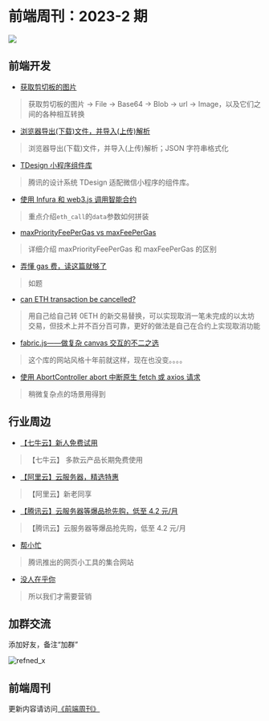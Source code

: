 # 前端周刊：2023-2 期

[![](https://frontend-weekly.com/img/bing/20220809.jpg?imageMogr2/thumbnail/960x)](https://cn.bing.com/search?q=洛斯马诺斯岩画)

## 前端开发

- [获取剪切板的图片](https://juejin.cn/post/7018496720367517703)

> 获取剪切板的图片 -> File -> Base64 -> Blob -> url -> Image，以及它们之间的各种相互转换

- [浏览器导出(下载)文件，并导入(上传)解析](https://juejin.cn/post/7110786881100447775)

> 浏览器导出(下载)文件，并导入(上传)解析；JSON 字符串格式化

- [TDesign 小程序组件库](https://tdesign.tencent.com/miniprogram/overview)

> 腾讯的设计系统 TDesign 适配微信小程序的组件库。

- [使用 Infura 和 web3.js 调用智能合约](https://developer.aliyun.com/article/600706)

> 重点介绍`eth_call`的`data`参数如何拼装

- [maxPriorityFeePerGas vs maxFeePerGas](https://docs.alchemy.com/lang-zh/docs/maxpriorityfeepergas-vs-maxfeepergas)

> 详细介绍 maxPriorityFeePerGas 和 maxFeePerGas 的区别

- [弄懂 gas 费，读这篇就够了](https://blog.csdn.net/vigor2323/article/details/122817104)

> 如题

- [can ETH transaction be cancelled?](https://stackoverflow.com/questions/48738582/web3-can-eth-transaction-be-cancelled)

> 用自己给自己转 0ETH 的新交易替换，可以实现取消一笔未完成的以太坊交易，但技术上并不百分百可靠，更好的做法是自己在合约上实现取消功能

- [fabric.js——做复杂 canvas 交互的不二之选](https://github.com/fabricjs/fabric.js)

> 这个库的网站风格十年前就这样，现在也没变。。。。

- [使用 AbortController abort 中断原生 fetch 或 axios 请求](https://www.zhangxinxu.com/wordpress/2023/01/fetch-abortcontroller-abort-fetch-axios/)

> 稍微复杂点的场景用得到

## 行业周边

- [【七牛云】新人免费试用](https://s.qiniu.com/vmUnIr)

> 【七牛云】 多款云产品长期免费使用

- [【阿里云】云服务器，精选特惠](https://www.aliyun.com/daily-act/ecs/activity_selection?userCode=y31qmczl)

> 【阿里云】新老同享

- [【腾讯云】云服务器等爆品抢先购，低至 4.2 元/月](https://cloud.tencent.com/act/cps/redirect?redirect=2446&cps_key=55b0d6026f97f5980bceec15fcefa0af&from=console)

> 【腾讯云】云服务器等爆品抢先购，低至 4.2 元/月

- [帮小忙](https://tool.browser.qq.com/)

> 腾讯推出的网页小工具的集合网站

- [没人在乎你](https://rohit-blog.translate.goog/care/?_x_tr_sl=auto&_x_tr_tl=zh-CN&_x_tr_hl=zh-CN&_x_tr_pto=wapp)

> 所以我们才需要营销

## 加群交流

添加好友，备注“加群”

![refned_x](https://frontend-weekly.com/img/a/refined-x.jpg)

## 前端周刊

更新内容请访问[《前端周刊》](https://frontend-weekly.com/)
